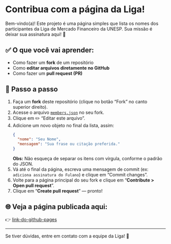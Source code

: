 # Contribua com a página da Liga!

Bem-vindo(a)! Este projeto é uma página simples que lista os nomes dos participantes da Liga de Mercado Financeiro da UNESP. Sua missão é deixar sua assinatura aqui! 🚀

## ✅ O que você vai aprender:
- Como fazer um **fork** de um repositório
- Como **editar arquivos diretamente no GitHub**
- Como fazer um **pull request (PR)**

## 📌 Passo a passo

1. Faça um **fork** deste repositório (clique no botão “Fork” no canto superior direito).
2. Acesse o arquivo [`members.json`](./members.json) no seu fork.
3. Clique em ✏️ “Editar este arquivo”.
4. Adicione um novo objeto no final da lista, assim:
   ```json
   {
     "nome": "Seu Nome",
     "mensagem": "Sua frase ou citação preferida."
   }
   ```
   **Obs:** Não esqueça de separar os itens com vírgula, conforme o padrão do JSON.
5. Vá até o final da página, escreva uma mensagem de commit (ex: `adiciona assinatura do Fulano`) e clique em “Commit changes”.
6. Volte para a página principal do seu fork e clique em “**Contribute > Open pull request**”.
7. Clique em “**Create pull request**” — pronto!

## 🌐 Veja a página publicada aqui:
👉 [link-do-github-pages](https://liga-de-mercado-financeiro-unesp-rc.github.io/mural-da-liga/)

---

Se tiver dúvidas, entre em contato com a equipe da Liga! 💬
